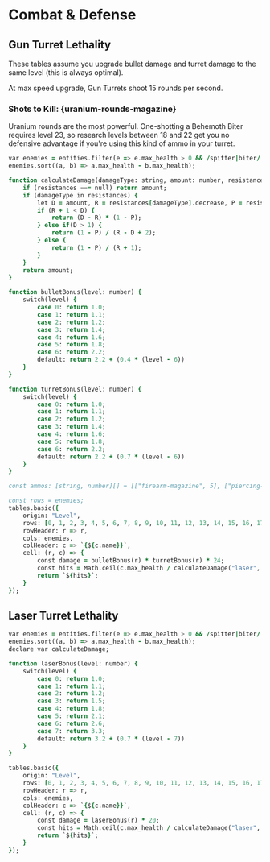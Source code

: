 # Combat & Defense

## Gun Turret Lethality

These tables assume you upgrade bullet damage and turret damage to the same level (this is always optimal).

At max speed upgrade, Gun Turrets shoot 15 rounds per second.

### Shots to Kill: {uranium-rounds-magazine}

Uranium rounds are the most powerful.
One-shotting a Behemoth Biter requires level 23, so research levels between 18 and 22 get you no defensive advantage if you're using this kind of ammo in your turret.

```f
var enemies = entities.filter(e => e.max_health > 0 && /spitter|biter/.test(e.name) && e.type === "unit" as any);
enemies.sort((a, b) => a.max_health - b.max_health);

function calculateDamage(damageType: string, amount: number, resistances: any) {
	if (resistances === null) return amount;
	if (damageType in resistances) {
		let D = amount, R = resistances[damageType].decrease, P = resistances[damageType].percent;
		if (R + 1 < D) {
			return (D - R) * (1 - P);
		} else if(D > 1) {
			return (1 - P) / (R - D + 2);
		} else {
			return (1 - P) / (R + 1);
		}
	}
	return amount;
}

function bulletBonus(level: number) {
	switch(level) {
		case 0: return 1.0;
		case 1: return 1.1;
		case 2: return 1.2;
		case 3: return 1.4;
		case 4: return 1.6;
		case 5: return 1.8;
		case 6: return 2.2;
		default: return 2.2 + (0.4 * (level - 6))
	}
}

function turretBonus(level: number) {
	switch(level) {
		case 0: return 1.0;
		case 1: return 1.1;
		case 2: return 1.2;
		case 3: return 1.4;
		case 4: return 1.6;
		case 5: return 1.8;
		case 6: return 2.2;
		default: return 2.2 + (0.7 * (level - 6))
	}
}

const ammos: [string, number][] = [["firearm-magazine", 5], ["piercing-rounds-magazine", 8],["uranium-rounds-magazine", 24]];

const rows = enemies;
tables.basic({
	origin: "Level",
	rows: [0, 1, 2, 3, 4, 5, 6, 7, 8, 9, 10, 11, 12, 13, 14, 15, 16, 17, 23],
	rowHeader: r => r,
	cols: enemies,
	colHeader: c => `{${c.name}}`,
	cell: (r, c) => {
		const damage = bulletBonus(r) * turretBonus(r) * 24;
		const hits = Math.ceil(c.max_health / calculateDamage("laser", damage, c.resistances));
		return `${hits}`;
	}
});
```

## Laser Turret Lethality
```f
var enemies = entities.filter(e => e.max_health > 0 && /spitter|biter/.test(e.name) && e.type === "unit" as any);
enemies.sort((a, b) => a.max_health - b.max_health);
declare var calculateDamage;

function laserBonus(level: number) {
	switch(level) {
		case 0: return 1.0;
		case 1: return 1.1;
		case 2: return 1.2;
		case 3: return 1.5;
		case 4: return 1.8;
		case 5: return 2.1;
		case 6: return 2.6;
		case 7: return 3.3;
		default: return 3.2 + (0.7 * (level - 7))
	}
}

tables.basic({
	origin: "Level",
	rows: [0, 1, 2, 3, 4, 5, 6, 7, 8, 9, 10, 11, 12, 13, 14, 15, 16, 17],
	rowHeader: r => r,
	cols: enemies,
	colHeader: c => `{${c.name}}`,
	cell: (r, c) => {
		const damage = laserBonus(r) * 20;
		const hits = Math.ceil(c.max_health / calculateDamage("laser", damage, c.resistances));
		return `${hits}`;
	}
});
```